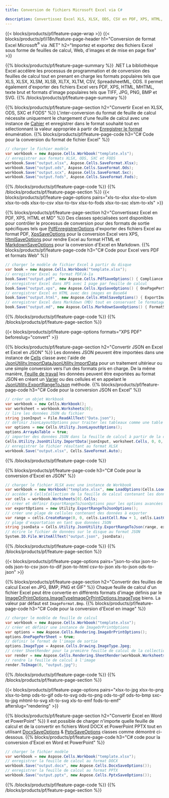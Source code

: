 ```yaml
---
title: Conversion de fichiers Microsoft Excel via C# 

description: Convertissez Excel XLS, XLSX, ODS, CSV en PDF, XPS, HTML, JPEG, HTML et de nombreux autres formats populaires avec seulement quelques lignes de code C#.
---
```

{{< blocks/products/pf/feature-page-wrap >}}
{{< blocks/products/pf/i18n/feature-page-header h1="Conversion de format Excel Microsoft<sup>®</sup> via .NET" h2="Importez et exportez des fichiers Excel sous forme de feuilles de calcul, Web, d\'images et de mise en page fixe" >}}

{{% blocks/products/pf/feature-page-summary %}}
.NET La bibliothèque Excel accélère les processus de programmation et de conversion des feuilles de calcul tout en prenant en charge les formats populaires tels que XLS, XLSX, XLSM, XLSB, XLTX, XLTM, CSV, SpreadsheetML, ODS. Il permet également d'exporter des fichiers Excel vers PDF, XPS, HTML, MHTML, texte brut et formats d'image populaires tels que TIFF, JPG, PNG, BMP et SVG.
{{% /blocks/products/pf/feature-page-summary %}}

{{% blocks/products/pf/feature-page-section h2="Convertir Excel en XLSX, ODS, SXC et FODS" %}}
L'inter-conversion du format de feuille de calcul nécessite uniquement le chargement d'une feuille de calcul avec une instance de [Cahier](https://reference.aspose.com/cells/net/aspose.cells/workbook) et enregistrer dans le format souhaité tout en sélectionnant la valeur appropriée à partir de [Enregistrer le format](https://reference.aspose.com/cells/net/aspose.cells/saveformat) énumération.
{{% blocks/products/pf/feature-page-code h3="C# Code pour la conversion du format de fichier Excel" %}}

```cs
// charger le fichier modèle
var workbook = new Aspose.Cells.Workbook("template.xls");
// enregistrer aux formats XLSX, ODS, SXC et FODS
workbook.Save("output.xlsx", Aspose.Cells.SaveFormat.Xlsx);
workbook.Save("output.ods", Aspose.Cells.SaveFormat.Ods);
workbook.Save("output.scx", Aspose.Cells.SaveFormat.Sxc);
workbook.Save("output.fods", Aspose.Cells.SaveFormat.Fods);

```
{{% /blocks/products/pf/feature-page-code %}}
{{% /blocks/products/pf/feature-page-section %}}
{{< blocks/products/pf/feature-page-options pairs="xls-to-xlsx xlsx-to-xlsm xlsx-to-ods xlsx-to-csv xlsx-to-tsv xlsx-to-fods xlsx-to-sxc xlsm-to-xls" >}}


{{% blocks/products/pf/feature-page-section h2="Convertissez Excel en PDF, XPS, HTML et MD" %}}
Des classes spécialisées sont disponibles pour contrôler le processus de conversion pour des formats de sortie spécifiques tels que [PdfEnregistrerOptions](https://reference.aspose.com/cells/net/aspose.cells/pdfsaveoptions) d'exporter des fichiers Excel au format PDF, [XpsSaveOptions](https://reference.aspose.com/cells/net/aspose.cells/xpssaveoptions) pour la conversion Excel vers XPS, [HtmlSaveOptions](https://reference.aspose.com/cells/net/aspose.cells/htmlsaveoptions) pour rendre Excel au format HTML et [MarkdownSaveOptions](https://reference.aspose.com/cells/net/aspose.cells/markdownsaveoptions) pour la conversion d'Excel en Markdown. 
{{% blocks/products/pf/feature-page-code h3="C# Code pour Excel vers PDF et formats Web" %}}

```cs
// charger le modèle de fichier Excel à partir du disque
var book = new Aspose.Cells.Workbook("template.xlsx");
// enregistrer Excel au format PDF/A-1a
book.Save("output.pdf", new Aspose.Cells.PdfSaveOptions() { Compliance = PdfComplianceVersion.PdfA1a });
// enregistrer Excel dans XPS avec 1 page par feuille de calcul
book.Save("output.xps", new Aspose.Cells.XpsSaveOptions() { OnePagePerSheet = true });
// enregistrer Excel en HTML avec des images en Base64
book.Save("output.html", new Aspose.Cells.HtmlSaveOptions() { ExportImagesAsBase64 = true });
// enregistrer Excel dans Markdown (MD) tout en conservant le formatage des cellules
book.Save("output.md", new Aspose.Cells.MarkdownSaveOptions() { FormatStrategy = Cells.CellValueFormatStrategy.CellStyle });

```
{{% /blocks/products/pf/feature-page-code %}}
{{% /blocks/products/pf/feature-page-section %}}

{{< blocks/products/pf/feature-page-options formats="XPS PDF" beforeslug="convert" >}}

{{% blocks/products/pf/feature-page-section h2="Convertir JSON en Excel et Excel en JSON" %}}
Les données JSON peuvent être importées dans une instance de [Cells](https://reference.aspose.com/cells/net/aspose.cells/cells) classe avec l'aide de [JsonUtility.ImportDataJsonUtility.ImportData](https://reference.aspose.com/cells/net/aspose.cells.utility/jsonutility/methods/importdata) pour un traitement ultérieur ou une simple conversion vers l'un des formats pris en charge. De la même manière, [Feuille de travail](https://reference.aspose.com/cells/net/aspose.cells/worksheet) les données peuvent être exportées au format JSON en créant un [Varier](https://reference.aspose.com/cells/net/aspose.cells/range) ou des cellules et en appelant le [JsonUtility.ExportRangeToJson](https://reference.aspose.com/cells/net/aspose.cells.utility/jsonutility/methods/exportrangetojson) méthode.
{{% blocks/products/pf/feature-page-code h3="C# Code pour la conversion JSON en Excel" %}}
```cs
// créer un objet Workbook
var workbook = new Cells.Workbook();
var worksheet = workbook.Worksheets[0];
// lire les données JSON du fichier
string jsonInput = File.ReadAllText("Data.json");
// définir JsonLayoutOptions pour traiter les tableaux comme une table
var options = new Cells.Utility.JsonLayoutOptions();
options.ArrayAsTable = true;
// importer des données JSON dans la feuille de calcul à partir de la cellule A1
Cells.Utility.JsonUtility.ImportData(jsonInput, worksheet.Cells, 0, 0, options);
// enregistrer le fichier résultant au format XLSX
workbook.Save("output.xlsx", Cells.SaveFormat.Auto); 

```
{{% /blocks/products/pf/feature-page-code %}}

{{% blocks/products/pf/feature-page-code h3="C# Code pour la conversion d\'Excel en JSON" %}}
```cs
// charger le fichier XLSX avec une instance de Workbook
var workbook = new Workbook("template.xlsx", new LoadOptions(Cells.LoadFormat.Auto));
// accéder à CellsCollection de la feuille de calcul contenant les données à convertir
var cells = workbook.Worksheets[0].Cells;
// créer et définir ExportRangeToJsonOptions pour les options avancées
var exportOptions = new Utility.ExportRangeToJsonOptions();
// créer une plage de cellules contenant des données à exporter
var range = cells.CreateRange(0, 0, cells.LastCell.Row + 1, cells.LastCell.Column + 1);
// plage d'exportation en tant que données JSON
string jsonData = Cells.Utility.JsonUtility.ExportRangeToJson(range, exportOptions);
// écrire le fichier de données sur le disque au format JSON
System.IO.File.WriteAllText("output.json", jsonData); 

```
{{% /blocks/products/pf/feature-page-code %}}
{{% /blocks/products/pf/feature-page-section %}}

{{< blocks/products/pf/feature-page-options pairs="json-to-xlsx json-to-ods json-to-csv json-to-dif json-to-html csv-to-json xls-to-json ods-to-json" >}}

{{% blocks/products/pf/feature-page-section h2="Convertir des feuilles de calcul Excel en JPG, BMP, PNG et GIF" %}}
Chaque feuille de calcul d'un fichier Excel peut être convertie en différents formats d'image définis par le [ImageOrPrintOptions.ImageTypeImageOrPrintOptions.ImageType](https://reference.aspose.com/cells/net/aspose.cells.rendering/imageorprintoptions/properties/imagetype) biens. La valeur par défaut est `ImageFormat.Bmp`.
{{% blocks/products/pf/feature-page-code h3="C# Code pour la conversion d\'Excel en image" %}}
```cs
// charger le modèle de feuille de calcul
var workbook = new Aspose.Cells.Workbook("template.xlsx");
// créer et définir une instance de ImageOrPrintOptions
var options = new Aspose.Cells.Rendering.ImageOrPrintOptions();
options.OnePagePerSheet = true;
// définir le format de l'image de sortie
options.ImageType = Aspose.Cells.Drawing.ImageType.Jpeg;
// créer SheetRender pour la première feuille de calcul de la collection
var render = new Aspose.Cells.Rendering.SheetRender(workbook.Worksheets[0], options);
// rendre la feuille de calcul à l'image
render.ToImage(0, "output.jpg");

```
{{% /blocks/products/pf/feature-page-code %}}
{{% /blocks/products/pf/feature-page-section %}}

{{< blocks/products/pf/feature-page-options pairs="xlsx-to-jpg xlsx-to-png xlsx-to-bmp ods-to-gif ods-to-svg ods-to-png ods-to-gif ods-to-bmp sxc-to-jpg mhtml-to-svg xlt-to-svg xls-to-emf fods-to-emf" afterslug="rendering" >}}

{{% blocks/products/pf/feature-page-section h2="Convertir Excel en Word et PowerPoint" %}}
Il est possible de charger n'importe quelle feuille de calcul et de la convertir en fichiers Word DOCX et PowerPoint PPTX tout en utilisant [DocxSaveOptions](https://reference.aspose.com/cells/net/aspose.cells/docxsaveoptions) & [PptxSaveOptions](https://reference.aspose.com/cells/net/aspose.cells/pptxsaveoptions) classes comme démontré ci-dessous.
{{% blocks/products/pf/feature-page-code h3="C# code pour la conversion d\'Excel en Word et PowerPoint" %}}
```cs
// charger le fichier modèle
var workbook = new Aspose.Cells.Workbook("template.xlsx");
// enregistrer la feuille de calcul au format DOCX
workbook.Save("output.docx", new Aspose.Cells.DocxSaveOptions());
// enregistrer la feuille de calcul au format PPTX
workbook.Save("output.pptx", new Aspose.Cells.PptxSaveOptions());

```
{{% /blocks/products/pf/feature-page-code %}}
{{% /blocks/products/pf/feature-page-section %}}
